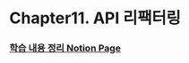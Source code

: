 # Chapter11. API 리팩터링


### [학습 내용 정리 Notion Page](https://observant-colt-711.notion.site/11-API-5b3a517b93324db09970733b1a31da74)

